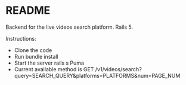 # README

Backend for the live videos search platform. Rails 5.

Instructions:

* Clone the code
* Run bundle install
* Start the server rails s Puma
* Current available method is GET /v1/videos/search?query=SEARCH_QUERY&platforms=PLATFORMS&num=PAGE_NUM
